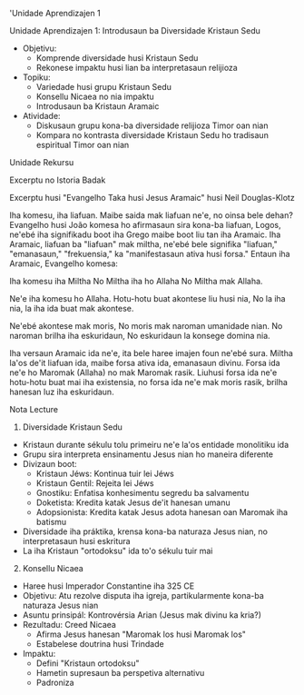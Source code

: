 'Unidade Aprendizajen 1

Unidade Aprendizajen 1: Introdusaun ba Diversidade Kristaun Sedu
- Objetivu:
  * Komprende diversidade husi Kristaun Sedu
  * Rekonese impaktu husi lian ba interpretasaun relijioza
- Topiku:
  * Variedade husi grupu Kristaun Sedu
  * Konsellu Nicaea no nia impaktu
  * Introdusaun ba Kristaun Aramaic
- Atividade:
  * Diskusaun grupu kona-ba diversidade relijioza Timor oan nian
  * Kompara no kontrasta diversidade Kristaun Sedu ho tradisaun espiritual Timor oan nian

Unidade Rekursu

Excerptu no Istoria Badak

Excerptu husi "Evangelho Taka husi Jesus Aramaic" husi Neil Douglas-Klotz

Iha komesu, iha liafuan. Maibe saida mak liafuan ne'e, no oinsa bele dehan? Evangelho husi João komesa ho afirmasaun sira kona-ba liafuan, Logos, ne'ebé iha signifikadu boot iha Grego maibe boot liu tan iha Aramaic. Iha Aramaic, liafuan ba "liafuan" mak miltha, ne'ebé bele signifika "liafuan," "emanasaun," "frekuensia," ka "manifestasaun ativa husi forsa." Entaun iha Aramaic, Evangelho komesa:

Iha komesu iha Miltha
No Miltha iha ho Allaha
No Miltha mak Allaha.

Ne'e iha komesu ho Allaha.
Hotu-hotu buat akontese liu husi nia,
No la iha nia, la iha ida buat mak akontese.

Ne'ebé akontese mak moris,
No moris mak naroman umanidade nian.
No naroman brilha iha eskuridaun,
No eskuridaun la konsege domina nia.

Iha versaun Aramaic ida ne'e, ita bele haree imajen foun ne'ebé sura. Miltha la'os de'it liafuan ida, maibe forsa ativa ida, emanasaun divinu. Forsa ida ne'e ho Maromak (Allaha) no mak Maromak rasik. Liuhusi forsa ida ne'e hotu-hotu buat mai iha existensia, no forsa ida ne'e mak moris rasik, brilha hanesan luz iha eskuridaun.

Nota Lecture

1. Diversidade Kristaun Sedu

- Kristaun durante sékulu tolu primeiru ne'e la'os entidade monolitiku ida
- Grupu sira interpreta ensinamentu Jesus nian ho maneira diferente
- Divizaun boot:
  * Kristaun Jéws: Kontinua tuir lei Jéws
  * Kristaun Gentil: Rejeita lei Jéws
  * Gnostiku: Enfatisa konhesimentu segredu ba salvamentu
  * Doketista: Kredita katak Jesus de'it hanesan umanu
  * Adopsionista: Kredita katak Jesus adota hanesan oan Maromak iha batismu
- Diversidade iha práktika, krensa kona-ba naturaza Jesus nian, no interpretasaun husi eskritura
- La iha Kristaun "ortodoksu" ida to'o sékulu tuir mai

2. Konsellu Nicaea

- Haree husi Imperador Constantine iha 325 CE
- Objetivu: Atu rezolve disputa iha igreja, partikularmente kona-ba naturaza Jesus nian
- Asuntu prinsipál: Kontrovérsia Arian (Jesus mak divinu ka kria?)
- Rezultadu: Creed Nicaea
  * Afirma Jesus hanesan "Maromak los husi Maromak los"
  * Estabelese doutrina husi Trindade
- Impaktu:
  * Defini "Kristaun ortodoksu"
  * Hametin supresaun ba perspetiva alternativu
  * Padroniza